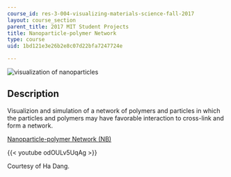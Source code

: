 ```yaml
---
course_id: res-3-004-visualizing-materials-science-fall-2017
layout: course_section
parent_title: 2017 MIT Student Projects
title: Nanoparticle-polymer Network
type: course
uid: 1bd121e3e26b2e8c07d22bfa7247724e

---
```


![visualization of nanoparticles](/coursemedia/res-3-004-visualizing-materials-science-fall-2017/dab4e29533de97d444738a121240ffff_MITRES_3_004F17_22_dang.jpg)

Description
-----------

Visualizion and simulation of a network of polymers and particles in which the particles and polymers may have favorable interaction to cross-link and form a network.

[Nanoparticle-polymer Network (NB)](/coursemedia/res-3-004-visualizing-materials-science-fall-2017/6703a350eac353a51e3e9820e746f97e_2017_dang.nb)

{{< youtube odOULv5UqAg >}}

Courtesy of Ha Dang.